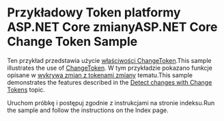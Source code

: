 # <a name="aspnet-core-change-token-sample"></a><span data-ttu-id="81d43-101">Przykładowy Token platformy ASP.NET Core zmiany</span><span class="sxs-lookup"><span data-stu-id="81d43-101">ASP.NET Core Change Token Sample</span></span>

<span data-ttu-id="81d43-102">Ten przykład przedstawia użycie [właściwości ChangeToken](https://docs.microsoft.com/dotnet/api/microsoft.extensions.primitives.changetoken).</span><span class="sxs-lookup"><span data-stu-id="81d43-102">This sample illustrates the use of [ChangeToken](https://docs.microsoft.com/dotnet/api/microsoft.extensions.primitives.changetoken).</span></span> <span data-ttu-id="81d43-103">W tym przykładzie pokazano funkcje opisane w [wykrywa zmian z tokenami zmiany](https://docs.microsoft.com/aspnet/core/fundamentals/primitives/change-tokens) tematu.</span><span class="sxs-lookup"><span data-stu-id="81d43-103">This sample demonstrates the features described in the [Detect changes with Change Tokens](https://docs.microsoft.com/aspnet/core/fundamentals/primitives/change-tokens) topic.</span></span>

<span data-ttu-id="81d43-104">Uruchom próbkę i postępuj zgodnie z instrukcjami na stronie indeksu.</span><span class="sxs-lookup"><span data-stu-id="81d43-104">Run the sample and follow the instructions on the Index page.</span></span>
